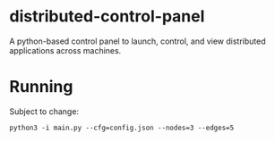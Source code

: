 # distributed-control-panel
A python-based control panel to launch, control, and view distributed applications across machines.

# Running
Subject to change:
```
python3 -i main.py --cfg=config.json --nodes=3 --edges=5
```
